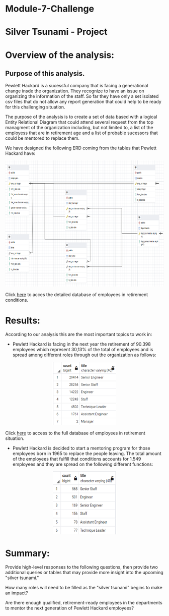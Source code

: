 # Module-7-Challenge

# Silver Tsunami - Project

# Overview of the analysis: 

## Purpose of this analysis.

Pewlett Hackard is a sucessful company that is facing a generational change insde the organization. They recognize to have an issue on organizing the information of the staff. So far they have only a set isolated csv files that do not allow any report generation that could help to be ready for this challenging situation.

The purpose of the analysis is to create a set of data based with a logical Entity Relational Diagram that could attend several request from the top managment of the organization including, but not limited to, a list of the employess that are in retirement age and a list of probable sucessors that could be mentored to replace them.

We have designed the following ERD coming from the tables that Pewlett Hackard have:
<p align = "center">
  <img src="https://github.com/GDIAZ1106/Module-7-SQL-Challenge/blob/main/Resources/ERD_Tables.png" width="800" height="400" />
 
 Click [here](https://github.com/GDIAZ1106/Module-7-SQL-Challenge/blob/main/Exported%20CSV/unique_titles.csv) to acces the detailed database of employees in retirement conditions.

# Results: 

  According to our analysis this are the most important topics to work in:
  
- Pewlett Hackard is facing in the next year the retirement of 90.398 employees which represent 30,13% of the total of employees and is spread among different roles through out the organization as follows: 
<p align = "center">
  <img src="https://github.com/GDIAZ1106/Module-7-SQL-Challenge/blob/main/Resources/Open_Positions_Per_Title.png" width="200" height="200" />
  
Click [here](https://github.com/GDIAZ1106/Module-7-SQL-Challenge/blob/main/Exported%20CSV/unique_titles.csv) to access to the full database of employees in retirement situation. 

- Pewlett Hackard is decided to start a mentoring program for those employees born in 1965 to replace the people leaving. The total amount of the employees that fulfill that conditions accounts for 1.549 employees and they are spread on the following different functions:
 <p align = "center">
  <img src="https://github.com/GDIAZ1106/Module-7-SQL-Challenge/blob/main/Resources/Employees_to_mentor_by_title.png" width="200" height="200" />


# Summary: 

Provide high-level responses to the following questions, then provide two additional queries or tables that may provide more insight into the upcoming "silver tsunami."

How many roles will need to be filled as the "silver tsunami" begins to make an impact?

Are there enough qualified, retirement-ready employees in the departments to mentor the next generation of Pewlett Hackard employees?
